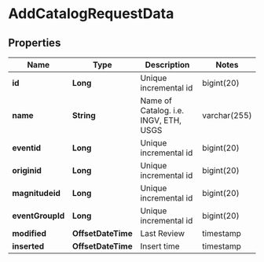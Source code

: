 

# AddCatalogRequestData


## Properties

| Name | Type | Description | Notes |
|------------ | ------------- | ------------- | -------------|
|**id** | **Long** | Unique incremental id | bigint(20) |  [optional] [readonly] |
|**name** | **String** | Name of Catalog. i.e. INGV, ETH, USGS | varchar(255) |  |
|**eventid** | **Long** | Unique incremental id | bigint(20) |  [optional] [readonly] |
|**originid** | **Long** | Unique incremental id | bigint(20) |  [optional] |
|**magnitudeid** | **Long** | Unique incremental id | bigint(20) |  [optional] |
|**eventGroupId** | **Long** | Unique incremental id | bigint(20) |  [optional] [readonly] |
|**modified** | **OffsetDateTime** | Last Review | timestamp |  [optional] [readonly] |
|**inserted** | **OffsetDateTime** | Insert time | timestamp |  [optional] [readonly] |



